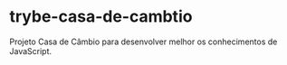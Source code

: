 # trybe-casa-de-cambtio
Projeto Casa de Câmbio para desenvolver melhor os conhecimentos de JavaScript.
